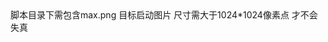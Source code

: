 </br>
</br>
</br>
</br>
</br>
</br>
</br>
</br>
脚本目录下需包含max.png 目标启动图片
尺寸需大于1024*1024像素点  才不会失真

</br>
</br>
</br>
</br>
